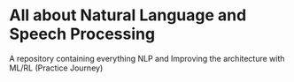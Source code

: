 # All about Natural Language and Speech Processing                 
A repository containing everything NLP and Improving the architecture with ML/RL (Practice Journey)
                                     
